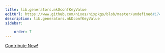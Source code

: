 ```yaml
---
title: lib.generators.mkDconfKeyValue
editUrl: https://www.github.com/nixos/nixpkgs/blob/master/undefined#L74C11
description: lib.generators.mkDconfKeyValue
sidebar:

    order: 7
---
```


<a href="https://www.github.com/nixos/nixpkgs/blob/master/undefined#L74C11">Contribute Now!</a>



